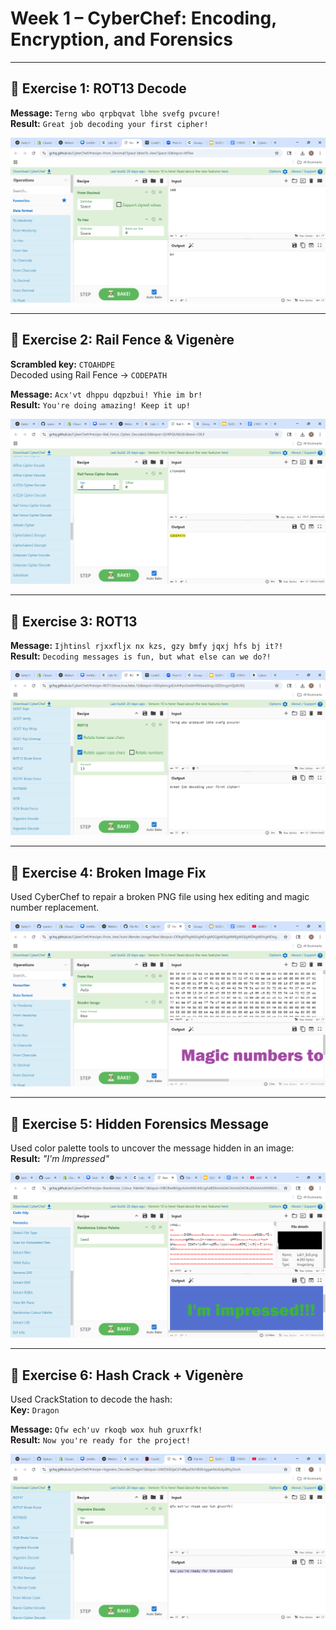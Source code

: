 # Week 1 – CyberChef: Encoding, Encryption, and Forensics

---

## 🔐 Exercise 1: ROT13 Decode
**Message:** `Terng wbo qrpbqvat lbhe svefg pvcure!`  
**Result:** `Great job decoding your first cipher!`

![Intro](./screenshots/exercise1_intro.png)

---

## 🔐 Exercise 2: Rail Fence & Vigenère
**Scrambled key:** `CTOAHDPE`  
Decoded using Rail Fence → `CODEPATH`

**Message:** `Acx'vt dhppu dqpzbui! Yhie im br!`  
**Result:** `You're doing amazing! Keep it up!`

![Rail Fence Key](./screenshots/exercise2_rail_fence_key.png)

---

## 🔐 Exercise 3: ROT13
**Message:** `Ijhtinsl rjxxfljx nx kzs, gzy bmfy jqxj hfs bj it?!`  
**Result:** `Decoding messages is fun, but what else can we do?!`

![ROT13 ](./screenshots/exercise3_rot13.png)

---

## 🧩 Exercise 4: Broken Image Fix
Used CyberChef to repair a broken PNG file using hex editing and magic number replacement.

![Fixed Image](./screenshots/exercise4_magic_numbers.png)

---

## 🧠 Exercise 5: Hidden Forensics Message
Used color palette tools to uncover the message hidden in an image:  
**Result:** *"I'm Impressed"*

![Hidden Message](./screenshots/exercise5_hidden_message.png)

---

## 🧪 Exercise 6: Hash Crack + Vigenère
Used CrackStation to decode the hash:  
**Key:** `Dragon`

**Message:** `Qfw ech'uv rkoqb wox huh gruxrfk!`  
**Result:** `Now you're ready for the project!`

![Rail Fence CODEPATH](./screenshots/exercise6_vigenere_decode.png)
